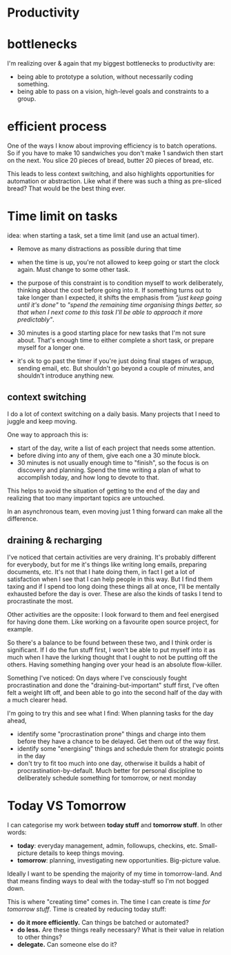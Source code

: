 # Productivity

# bottlenecks

I'm realizing over & again that my biggest bottlenecks to productivity are:
- being able to prototype a solution, without necessarily coding something.
- being able to pass on a vision, high-level goals and constraints to a group.

# efficient process

One of the ways I know about improving efficiency is to batch operations. So if you have to make 10 sandwiches you don't make 1 sandwich then start on the next. You slice 20 pieces of bread, butter 20 pieces of bread, etc.

This leads to less context switching, and also highlights opportunities for automation or abstraction. Like what if there was such a thing as pre-sliced bread? That would be the best thing ever.

# Time limit on tasks

idea: when starting a task, set a time limit (and use an actual timer).

- Remove as many distractions as possible during that time
- when the time is up, you're not allowed to keep going or start the clock again. Must change to some other task.
- the purpose of this constraint is to condition myself to work deliberately, thinking about the cost before going into it. If something turns out to take longer than I expected, it shifts the emphasis from _"just keep going until it's done"_ to _"spend the remaining time organising things better, so that when I next come to this task I'll be able to approach it more predictably"_.

- 30 minutes is a good starting place for new tasks that I'm not sure about. That's enough time to either complete a short task, or prepare myself for a longer one.

- it's ok to go past the timer if you're just doing final stages of wrapup, sending email, etc. But shouldn't go beyond a couple of minutes, and shouldn't introduce anything new.

## context switching

I do a lot of context switching on a daily basis. Many projects that I need to juggle and keep moving.

One way to approach this is:

- start of the day, write a list of each project that needs some attention.
- before diving into any of them, give each one a 30 minute block.
- 30 minutes is not usually enough time to "finish", so the focus is on discovery and planning. Spend the time writing a plan of what to accomplish today, and how long to devote to that.

This helps to avoid the situation of getting to the end of the day and realizing that too many important topics are untouched.

In an asynchronous team, even moving just 1 thing forward can make all the difference.

## draining & recharging

I've noticed that certain activities are very draining. It's probably different for everybody, but for me it's things like writing long emails, preparing documents, etc. It's not that I hate doing them, in fact I get a lot of satisfaction when I see that I can help people in this way. But I find them taxing and if I spend too long doing these things all at once, I'll be mentally exhausted before the day is over. These are also the kinds of tasks I tend to procrastinate the most.

Other activities are the opposite: I look forward to them and feel energised for having done them. Like working on a favourite open source project, for example.

So there's a balance to be found between these two, and I think order is significant. If I do the fun stuff first, I won't be able to put myself into it as much when I have the lurking thought that I ought to not be putting off the others. Having something hanging over your head is an absolute flow-killer.

Something I've noticed: On days where I've consciously fought procrastination and done the "draining-but-important" stuff first, I've often felt a weight lift off, and been able to go into the second half of the day with a much clearer head.

I'm going to try this and see what I find: When planning tasks for the day ahead,

- identify some "procrastination prone" things and charge into them before they have a chance to be delayed. Get them out of the way first.
- identify some "energising" things and schedule them for strategic points in the day
- don't try to fit too much into one day, otherwise it builds a habit of procrastination-by-default. Much better for personal discipline to deliberately schedule something for tomorrow, or next monday

# Today VS Tomorrow

I can categorise my work between **today stuff** and **tomorrow stuff**. In other words:

- **today**: everyday management, admin, followups, checkins, etc. Small-picture details to keep things moving.
- **tomorrow**: planning, investigating new opportunities. Big-picture value.

Ideally I want to be spending the majority of my time in tomorrow-land. And that means finding ways to deal with the today-stuff so I'm not bogged down.

This is where "creating time" comes in. The time I can create is _time for tomorrow stuff_. Time is created by reducing today stuff:

- **do it more efficiently.** Can things be batched or automated?
- **do less.** Are these things really necessary? What is their value in relation to other things?
- **delegate.** Can someone else do it?
